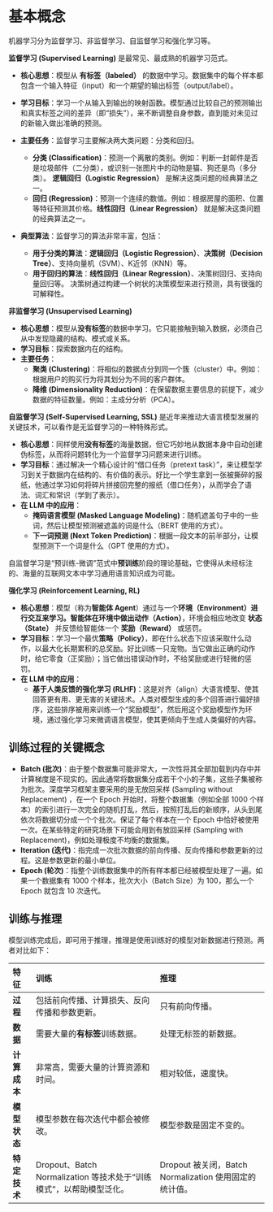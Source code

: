 # 基本概念

机器学习分为监督学习、非监督学习、自监督学习和强化学习等。

**监督学习 (Supervised Learning)** 是最常见、最成熟的机器学习范式。

-   **核心思想**：模型从 **有标签（labeled）** 的数据中学习。数据集中的每个样本都包含一个输入特征（input）和一个期望的输出标签（output/label）。
-   **学习目标**：学习一个从输入到输出的映射函数。模型通过比较自己的预测输出和真实标签之间的差异（即“损失”），来不断调整自身参数，直到能对未见过的新输入做出准确的预测。
-   **主要任务**：监督学习主要解决两大类问题：分类和回归。
    -   **分类 (Classification)**：预测一个离散的类别。例如：判断一封邮件是否是垃圾邮件（二分类），或识别一张图片中的动物是猫、狗还是鸟（多分类）。 **逻辑回归（Logistic Regression）** 是解决这类问题的经典算法之一。
    -   **回归 (Regression)**：预测一个连续的数值。例如：根据房屋的面积、位置等特征预测其价格。**线性回归（Linear Regression）** 就是解决这类问题的经典算法之一。

-   **典型算法**：监督学习的算法非常丰富，包括：
    -   **用于分类的算法**：**逻辑回归（Logistic Regression）**、**决策树（Decision Tree）**、支持向量机（SVM）、K近邻（KNN）等。
    -   **用于回归的算法**：**线性回归（Linear Regression）**、决策树回归、支持向量回归等。
    决策树通过构建一个树状的决策模型来进行预测，具有很强的可解释性。

**非监督学习 (Unsupervised Learning)**

-   **核心思想**：模型从**没有标签**的数据中学习。它只能接触到输入数据，必须自己从中发现隐藏的结构、模式或关系。
-   **学习目标**：探索数据内在的结构。
-   **主要任务**：
    -   **聚类 (Clustering)**：将相似的数据点分到同一个簇（cluster）中。例如：根据用户的购买行为将其划分为不同的客户群体。
    -   **降维 (Dimensionality Reduction)**：在保留数据主要信息的前提下，减少数据的特征数量。例如：主成分分析（PCA）。

**自监督学习 (Self-Supervised Learning, SSL)** 是近年来推动大语言模型发展的关键技术，可以看作是无监督学习的一种特殊形式。

-   **核心思想**：同样使用**没有标签**的海量数据，但它巧妙地从数据本身中自动创建伪标签，从而将问题转化为一个监督学习问题来进行训练。
-   **学习目标**：通过解决一个精心设计的“借口任务（pretext task）”，来让模型学习到关于数据内在结构的、有价值的表示。好比一个学生拿到一张被撕碎的报纸，他通过学习如何将碎片拼接回完整的报纸（借口任务），从而学会了语法、词汇和常识（学到了表示）。
-   **在 LLM 中的应用**：
    -   **掩码语言模型 (Masked Language Modeling)**：随机遮盖句子中的一些词，然后让模型预测被遮盖的词是什么（BERT 使用的方式）。
    -   **下一词预测 (Next Token Prediction)**：根据一段文本的前半部分，让模型预测下一个词是什么（GPT 使用的方式）。

自监督学习是“预训练-微调”范式中**预训练**阶段的理论基础，它使得从未经标注的、海量的互联网文本中学习通用语言知识成为可能。

**强化学习 (Reinforcement Learning, RL)**

-   **核心思想**：模型（称为**智能体 Agent**）通过与一个**环境（Environment）**进行交互来学习。智能体在环境中做出**动作（Action）**，环境会相应地改变 **状态（State）** 并反馈给智能体一个 **奖励（Reward）** 或惩罚。
-   **学习目标**：学习一个最优**策略（Policy）**，即在什么状态下应该采取什么动作，以最大化长期累积的总奖励。好比训练一只宠物。当它做出正确的动作时，给它零食（正奖励）；当它做出错误动作时，不给奖励或进行轻微的惩罚。
-   **在 LLM 中的应用**：
    -   **基于人类反馈的强化学习 (RLHF)**：这是对齐（align）大语言模型、使其回答更有用、更无害的关键技术。人类对模型生成的多个回答进行偏好排序，这些排序被用来训练一个“奖励模型”，然后用这个奖励模型作为环境，通过强化学习来微调语言模型，使其更倾向于生成人类偏好的内容。

## 训练过程的关键概念

- **Batch (批次)**：由于整个数据集可能非常大，一次性将其全部加载到内存中并计算梯度是不现实的。因此通常将数据集分成若干个小的子集，这些子集被称为批次。深度学习框架主要采用的是无放回采样 (Sampling without Replacement) ，在一个 Epoch 开始时，将整个数据集（例如全部 1000 个样本）的索引进行一次完全的随机打乱，然后，按照打乱后的新顺序，从头到尾依次将数据切分成一个个批次。保证了每个样本在一个 Epoch 中恰好被使用一次。在某些特定的研究场景下可能会用到有放回采样 (Sampling with Replacement)，例如处理极度不均衡的数据集。
- **Iteration (迭代)**：指完成一次批次数据的前向传播、反向传播和参数更新的过程。这是参数更新的最小单位。
- **Epoch (轮次)**：指整个训练数据集中的所有样本都已经被模型处理了一遍。如果一个数据集有 1000 个样本，批次大小（Batch Size）为 100，那么一个 Epoch 就包含 10 次迭代。

## 训练与推理

模型训练完成后，即可用于推理，推理是使用训练好的模型对新数据进行预测。两者对比如下：

| 特征 | 训练 | 推理 |
| :--- | :--- | :--- |
| **过程** | 包括前向传播、计算损失、反向传播和参数更新。 | 只有前向传播。 |
| **数据** | 需要大量的**有标签**训练数据。 | 处理无标签的新数据。 |
| **计算成本**| 非常高，需要大量的计算资源和时间。 | 相对较低，速度快。 |
| **模型状态**| 模型参数在每次迭代中都会被修改。 | 模型参数是固定不变的。 |
| **特定技术**| Dropout、Batch Normalization 等技术处于“训练模式”，以帮助模型泛化。 | Dropout 被关闭，Batch Normalization 使用固定的统计值。 |
